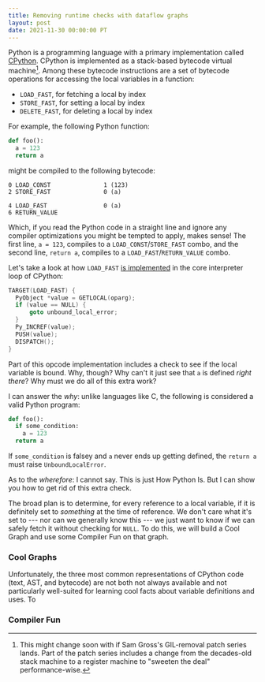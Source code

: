 ```yaml
---
title: Removing runtime checks with dataflow graphs
layout: post
date: 2021-11-30 00:00:00 PT
---
```


Python is a programming language with a primary implementation called
[CPython](https://github.com/python/cpython/). CPython is implemented as a
stack-based bytecode virtual machine[^gross]. Among these bytecode instructions
are a set of bytecode operations for accessing the local variables in a
function:

* `LOAD_FAST`, for fetching a local by index
* `STORE_FAST`, for setting a local by index
* `DELETE_FAST`, for deleting a local by index

<!-- TODO: link to patch series -->
[^gross]: This might change soon with if Sam Gross's GIL-removal patch series
    lands. Part of the patch series includes a change from the decades-old
    stack machine to a register machine to "sweeten the deal" performance-wise.

For example, the following Python function:

```python
def foo():
  a = 123
  return a
```

might be compiled to the following bytecode:

```
0 LOAD_CONST               1 (123)
2 STORE_FAST               0 (a)

4 LOAD_FAST                0 (a)
6 RETURN_VALUE
```

Which, if you read the Python code in a straight line and ignore any compiler
optimizations you might be tempted to apply, makes sense! The first line,
`a = 123`, compiles to a `LOAD_CONST`/`STORE_FAST` combo, and the second line,
`return a`, compiles to a `LOAD_FAST`/`RETURN_VALUE` combo.

Let's take a look at how `LOAD_FAST` [is implemented][loadfast] in the core
interpreter loop of CPython:

[loadfast]: https://github.com/python/cpython/blob/d2b55b07d2b503dcd3b5c0e2753efa835cff8e8f/Python/ceval.c#L1777-L1785

```c
TARGET(LOAD_FAST) {
  PyObject *value = GETLOCAL(oparg);
  if (value == NULL) {
      goto unbound_local_error;
  }
  Py_INCREF(value);
  PUSH(value);
  DISPATCH();
}
```

Part of this opcode implementation includes a check to see if the local
variable is bound. Why, though? Why can't it just see that `a` is defined
*right there*? Why must we do all of this extra work?

I can answer the *why*: unlike languages like C, the following is considered a
valid Python program:

```python
def foo():
  if some_condition:
    a = 123
  return a
```

If `some_condition` is falsey and `a` never ends up getting defined, the
`return a` must raise `UnboundLocalError`.

As to the *wherefore*: I cannot say. This is just How Python Is. But I can show
you how to get rid of this extra check.

The broad plan is to determine, for every reference to a local variable, if it
is definitely set to *something* at the time of reference. We don't care what
it's set to --- nor can we generally know this --- we just want to know if we
can safely fetch it without checking for `NULL`. To do this, we will build a
Cool Graph and use some Compiler Fun on that graph.

### Cool Graphs

Unfortunately, the three most common representations of CPython code (text,
AST, and bytecode) are not both not always available and not particularly
well-suited for learning cool facts about variable definitions and uses. To

<!-- https://www.cambridge.org/resources/052182060X/ -->

<!-- def use -->

### Compiler Fun
